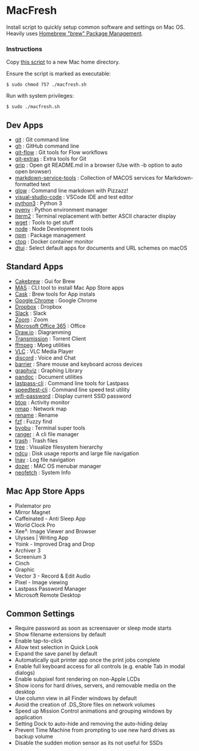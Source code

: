# MacFresh

Install script to quickly setup common software and settings on Mac OS. Heavily uses [Homebrew "brew" Package Management](https://brew.sh/).

### Instructions

Copy [this script](https://raw.githubusercontent.com/schneik80/MacFresh/main/macfresh.sh) to a new Mac home directory.

Ensure the script is marked as executable:

`$ sudo chmod 757 ./macfresh.sh`

Run with system privileges:

`$ sudo ./macfresh.sh`

## Dev Apps

- [git](https://formulae.brew.sh/formula/git) : Git command line
- [gh](https://formulae.brew.sh/formula/gh) : GitHub command line
- [git-flow](https://formulae.brew.sh/formula/git-flow) : Git tools for Flow workflows
- [git-extras](https://formulae.brew.sh/formula/git-extras) : Extra tools for Git
- [grip](https://formulae.brew.sh/formula/grip) : Open git README.md in a browser (Use with -b option to auto open
  browser)
- [markdown-service-tools](https://formulae.brew.sh/formula/markdown-service-tools) : Collection of MACOS services for Markdown-formatted text
- [glow](https://formulae.brew.sh/formula/glow) : Command line markdown with Pizzazz!
- [visual-studio-code](https://formulae.brew.sh/formula/visual-studio-code) : VSCode IDE and test editor
- [python3](https://formulae.brew.sh/formula/python) : Python 3
- [pyenv](https://formulae.brew.sh/formula/pyenv) : Python environment manager
- [iterm2](https://formulae.brew.sh/formula/iterm2) : Terminal replacement with better ASCII character display
- [wget](https://formulae.brew.sh/formula/wget) : Tools to get stuff
- [node](https://formulae.brew.sh/formula/node) : Node Development tools
- [npm](https://formulae.brew.sh/formula/npm) : Package management
- [ctop](https://formulae.brew.sh/formula/ctop) : Docker container monitor
- [dtui](https://formulae.brew.sh/formula/duti) : Select default apps for documents and URL schemes on macOS

## Standard Apps

- [Cakebrew](https://formulae.brew.sh/cask/cakebrew) : Gui for Brew
- [MAS](https://formulae.brew.sh/formula/mas) : CLI tool to install Mac App Store apps
- [Cask](https://formulae.brew.sh/formula/cask) : Brew tools for App instals
- [Google Chrome](goggle.com) : Google Chrome
- [Dropbox](dropbox.com) : Dropbox
- [Slack](slack.com) : Slack
- [Zoom](zoom.com) : Zoom
- [Microsoft Office 365](office365.com) : Office
- [Draw.io](draw.io) : Diagramming
- [Transmission](https://transmissionbt.com) : Torrent Client
- [ffmpeg](https://formulae.brew.sh/formula/ffmpeg) : Mpeg utilities
- [VLC](vlc.com) : VLC Media Player
- [discord](discore.com) : Voice and Chat
- [barrier](https://formulae.brew.sh/formula/barrier) : Share mouse and keyboard across devices
- [graphviz](graphviz.com) : Graphing Library
- [pandoc](pandoc.com) : Document utilities
- [lastpass-cli](https://formulae.brew.sh/formula/lastpass-cli) : Command line tools for Lastpass
- [speedtest-cli](https://formulae.brew.sh/formula/speedtest-cli) : Command line speed test utility
- [wifi-password](https://formulae.brew.sh/formula/wifi-password) : Display current SSID password
- [btop](https://formulae.brew.sh/formula/btop) : Activity monitor
- [nmap](https://formulae.brew.sh/formula/nmap) : Network map
- [rename](https://formulae.brew.sh/formula/rename) : Rename
- [fzf](https://formulae.brew.sh/formula/fzf) : Fuzzy find
- [byobu](https://formulae.brew.sh/formula/byobu) : Terminal super tools
- [ranger](https://formulae.brew.sh/formula/ranger) : A cli file manager
- [trash](https://formulae.brew.sh/formula/trash) : Trash files
- [tree](https://formulae.brew.sh/formula/tree) : Visualize filesystem hierarchy
- [ndcu](https://formulae.brew.sh/formula/ndcu) : Disk usage reports and large file navigation
- [lnav](https://formulae.brew.sh/formula/lnav) : Log file navigation
- [dozer](https://formulae.brew.sh/formula/dozer) : MAC OS menubar manager
- [neofetch](https://formulae.brew.sh/formula/neofetch) : System Info

## Mac App Store Apps

- Pixlemator pro
- Mirror Magnet
- Caffeinated - Anti Sleep App
- World Clock Pro
- Xee³: Image Viewer and Browser
- Ulysses | Writing App
- Yoink - Improved Drag and Drop
- Archiver 3
- Screenium 3
- Cinch
- Graphic
- Vector 3 - Record & Edit Audio
- Pixel - Image viewing
- Lastpass Password Manager
- Microsoft Remote Desktop

## Common Settings

- Require password as soon as screensaver or sleep mode starts
- Show filename extensions by default
- Enable tap-to-click
- Allow text selection in Quick Look
- Expand the save panel by default
- Automatically quit printer app once the print jobs complete
- Enable full keyboard access for all controls (e.g. enable Tab in modal dialogs)
- Enable subpixel font rendering on non-Apple LCDs
- Show icons for hard drives, servers, and removable media on the desktop
- Use column view in all Finder windows by default
- Avoid the creation of .DS_Store files on network volumes
- Speed up Mission Control animations and grouping windows by application
- Setting Dock to auto-hide and removing the auto-hiding delay
- Prevent Time Machine from prompting to use new hard drives as backup volume
- Disable the sudden motion sensor as its not useful for SSDs
